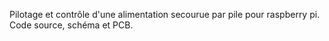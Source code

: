Pilotage et contrôle d'une alimentation secourue par pile pour raspberry pi.
Code source, schéma et PCB.